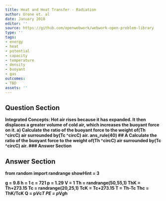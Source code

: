 ```yaml
---
title: Heat and Heat Transfer - Radiation
author: Urone et. al
date: January 2018
editor: ''
source: https://github.com/openwebwork/webwork-open-problem-library
type: ''
tags:
- energy
- heat
- potential
- capacity
- temperature
- density
- buoyant
- gas
outcomes:
- TBD
assets: ''
---
```


## Question Section 

<b>
Integrated Concepts: Hot air rises because it has expanded. It then displaces a greater volume of cold air, which increases the buoyant force on it. 
a) Calculate the ratio of the buoyant force to the weight of(Th ^circC) air surrounded by(Tc ^circC) air. 
ans_rule(40)
## A
Calculate the ratio of the buoyant force to the weight of(Th ^circC) air surrounded by(Tc ^circC) air. 
### Answer Section


## Answer Section

from random import randrange
showHint = 3

g = 9.8
h = 1
c = 721
p = 1.29
V = 1
Th = randrange(50,55,1)
ThK = Th+273.15
Tc = randrange(20,25,1)
TcK = Tc+273.15
T = Th-Tc
Thc = ThK/TcK
Q = p*V*c*T
PE = p*V*g*h